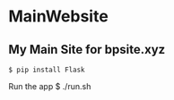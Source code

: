 # MainWebsite

My Main Site for bpsite.xyz
-----------------
    $ pip install Flask

Run the app
    $ ./run.sh
